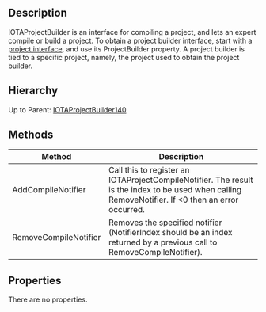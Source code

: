 ## Description
IOTAProjectBuilder is an interface for compiling a project, and lets an expert compile or build a project. To obtain a project builder interface, start with a [project interface](IOTAProject), and use its ProjectBuilder property. A project builder is tied to a specific project, namely, the project used to obtain the project builder.

## Hierarchy
Up to Parent: [IOTAProjectBuilder140](IOTAProjectBuilder140)

## Methods
| Method | Description |
| ------------- | ------------- |
| AddCompileNotifier| Call this to register an IOTAProjectCompileNotifier. The result is the index to be used when calling RemoveNotifier. If <0 then an error occurred. | 
| RemoveCompileNotifier | Removes the specified notifier (NotifierIndex should be an index returned by a previous call to RemoveCompileNotifier). |

## Properties
There are no properties.
